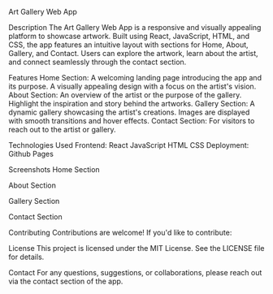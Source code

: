 Art Gallery Web App

Description
The Art Gallery Web App is a responsive and visually appealing platform to showcase artwork. Built using React, JavaScript, HTML, and CSS, the app features an intuitive layout with sections for Home, About, Gallery, and Contact. Users can explore the artwork, learn about the artist, and connect seamlessly through the contact section.

Features
Home Section:
A welcoming landing page introducing the app and its purpose.
A visually appealing design with a focus on the artist's vision.
About Section:
An overview of the artist or the purpose of the gallery.
Highlight the inspiration and story behind the artworks.
Gallery Section:
A dynamic gallery showcasing the artist's creations.
Images are displayed with smooth transitions and hover effects.
Contact Section:
For visitors to reach out to the artist or gallery.

Technologies Used
Frontend:
React
JavaScript
HTML
CSS
Deployment:
Github Pages

Screenshots
Home Section


About Section


Gallery Section


Contact Section


Contributing
Contributions are welcome! If you'd like to contribute:

License
This project is licensed under the MIT License. See the LICENSE file for details.

Contact
For any questions, suggestions, or collaborations, please reach out via the contact section of the app.

